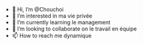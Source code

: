 - 👋 Hi, I’m @Chouchoi
- 👀 I’m interested in ma vie privée 
- 🌱 I’m currently learning le management 
- 💞️ I’m looking to collaborate on le travail en équipe 
- 📫 How to reach me dynamique 

<!---
Chouchoi/Chouchoi is a ✨ special ✨ repository because its `README.md` (this file) appears on your GitHub profile.
You can click the Preview link to take a look at your changes.
--->
